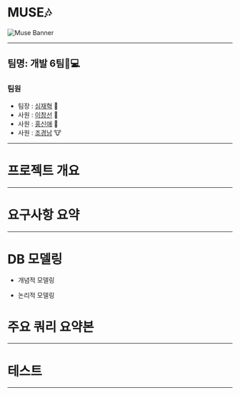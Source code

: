 # MUSE:notes:
![Muse Banner](https://github.com/SimJH99/MUSE_DB/assets/123349044/4545d1e4-765c-4c8d-b538-5bea1b5e3c5b)

---
## 팀명: 개발 6팀:briefcase::computer:
### 팀원
- 팀장 : [심재혁](https://github.com/SimJH99) :rabbit: 
- 사원 : [이창선](https://github.com/keepself) :pig:
- 사원 : [홍신애](https://github.com/sinaetown) :snake:
- 사원 : [조경남](https://github.com/GyeongNam) :cow:

---
# 프로젝트 개요



---
# 요구사항 요약



---
# DB 모델링
  * 개념적 모델링



  * 논리적 모델링



# 주요 쿼리 요약본



---
# 테스트



---
